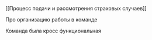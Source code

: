 
[[Процесс подачи и рассмотрения страховых случаев]]

Про организацию работы в команде

Команда была кросс функциональная

